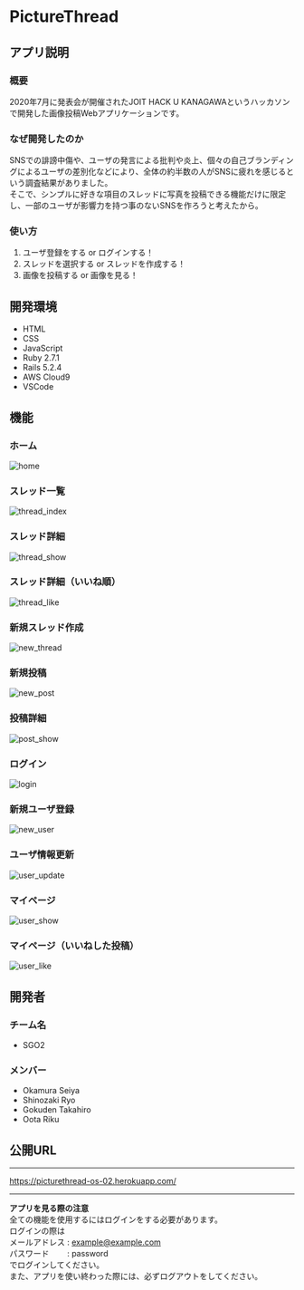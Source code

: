 # PictureThread

## アプリ説明
### 概要  
2020年7月に発表会が開催されたJOIT HACK U KANAGAWAというハッカソンで開発した画像投稿Webアプリケーションです。

### なぜ開発したのか
SNSでの誹謗中傷や、ユーザの発言による批判や炎上、個々の自己ブランディングによるユーザの差別化などにより、全体の約半数の人がSNSに疲れを感じるという調査結果がありました。  
そこで、シンプルに好きな項目のスレッドに写真を投稿できる機能だけに限定し、一部のユーザが影響力を持つ事のないSNSを作ろうと考えたから。

### 使い方
1. ユーザ登録をする or ログインする！
1. スレッドを選択する or スレッドを作成する！
1. 画像を投稿する or 画像を見る！


## 開発環境
- HTML
- CSS
- JavaScript
- Ruby 2.7.1
- Rails 5.2.4
- AWS Cloud9
- VSCode

## 機能
### ホーム
![home](https://user-images.githubusercontent.com/61198068/101921810-bf350b80-3c10-11eb-8902-b5b8b495754d.png)
### スレッド一覧
![thread_index](https://user-images.githubusercontent.com/61198068/101922018-f86d7b80-3c10-11eb-99cd-2813a73180fc.png)
### スレッド詳細
![thread_show](https://user-images.githubusercontent.com/61198068/101922168-205cdf00-3c11-11eb-9679-e772d2c1f5d1.png)
### スレッド詳細（いいね順）
![thread_like](https://user-images.githubusercontent.com/61198068/101922282-3c608080-3c11-11eb-9ad3-fb82b002d7fb.png)
### 新規スレッド作成
![new_thread](https://user-images.githubusercontent.com/61198068/101923112-577fc000-3c12-11eb-8055-2790baf6c9ee.png)

### 新規投稿
![new_post](https://user-images.githubusercontent.com/61198068/101922370-58fcb880-3c11-11eb-9aed-3a03caac4da5.png)
### 投稿詳細
![post_show](https://user-images.githubusercontent.com/61198068/101922456-7467c380-3c11-11eb-8a7a-9d46c57e6d46.png)
### ログイン
![login](https://user-images.githubusercontent.com/61198068/101922574-982b0980-3c11-11eb-8f7e-590bef29a9d0.png)
### 新規ユーザ登録
![new_user](https://user-images.githubusercontent.com/61198068/101923576-ec82b900-3c12-11eb-9338-338bfaec7826.png)

### ユーザ情報更新
![user_update](https://user-images.githubusercontent.com/61198068/101922863-fd7efa80-3c11-11eb-9bc0-1a97376bc485.png)
### マイページ
![user_show](https://user-images.githubusercontent.com/61198068/101922934-17b8d880-3c12-11eb-8380-9f1a3b5a9c1c.png)
### マイページ（いいねした投稿）
![user_like](https://user-images.githubusercontent.com/61198068/101922995-2ef7c600-3c12-11eb-8c0c-895568866821.png)
## 開発者
### チーム名
- SGO2    
### メンバー
- Okamura Seiya
- Shinozaki Ryo
- Gokuden Takahiro
- Oota Riku

## 公開URL
***
https://picturethread-os-02.herokuapp.com/
***
**アプリを見る際の注意**  
全ての機能を使用するにはログインをする必要があります。  
ログインの際は  
メールアドレス : example@example.com  
パスワード　　 : password  
でログインしてください。  
また、アプリを使い終わった際には、必ずログアウトをしてください。